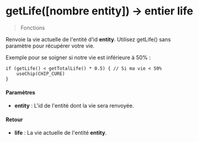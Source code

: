getLife(\[nombre entity\]) → entier life
=========================================

> Fonctions

Renvoie la vie actuelle de l'entité d'id **entity**.
Utilisez getLife() sans paramètre pour récupérer votre vie.

Exemple pour se soigner si notre vie est inférieure à 50% :

    if (getLife() < getTotalLife() * 0.5) { // Si ma vie < 50%
        useChip(CHIP_CURE)
    }

#### Paramètres

* **entity** : L'id de l'entité dont la vie sera renvoyée.

#### Retour

* **life** : La vie actuelle de l'entité **entity**.

